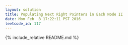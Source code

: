 ```yaml
---
layout: solution
title: Populating Next Right Pointers in Each Node II
date: Mon Feb  8 17:22:11 PST 2016
leetcode_id: 117
---
```

{% include_relative README.md %}
